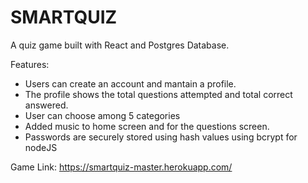 # SMARTQUIZ
A quiz game built with React and Postgres Database.

Features:
- Users can create an account and mantain a profile.
- The profile shows the total questions attempted and total correct answered.
- User can choose among 5 categories
- Added music to home screen and for the questions screen.
- Passwords are securely stored using hash values using bcrypt for nodeJS

Game Link: https://smartquiz-master.herokuapp.com/
